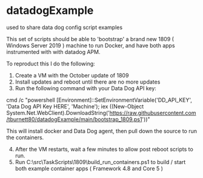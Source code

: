 # datadogExample
used to share data dog config script examples

This set of scripts should be able to 'bootstrap' a brand new 1809 ( Windows Server 2019 ) machine to run Docker, and have both apps instrumented with with datadog APM.


To reproduct this I do the following:

1. Create a VM with the October update of 1809 
2. Install updates and reboot until there are no more updates
3. Run the following command with your Data Dog API key:

cmd /c "powershell [Environment]::SetEnvironmentVariable('DD_API_KEY', 'Data Dog API Key HERE', 'Machine'); iex ((New-Object System.Net.WebClient).DownloadString('https://raw.githubusercontent.com/tburnett80/datadogExample/main/bootstrap_1809.ps1'))"

This will install docker and Data Dog agent, then pull down the source to run the containers. 

4. After the VM restarts, wait a few minutes to allow post reboot scripts to run.
5. Run C:\src\TaskScripts\1809\build_run_containers.ps1  to build / start both example container apps ( Framework 4.8 and Core 5 ) 
